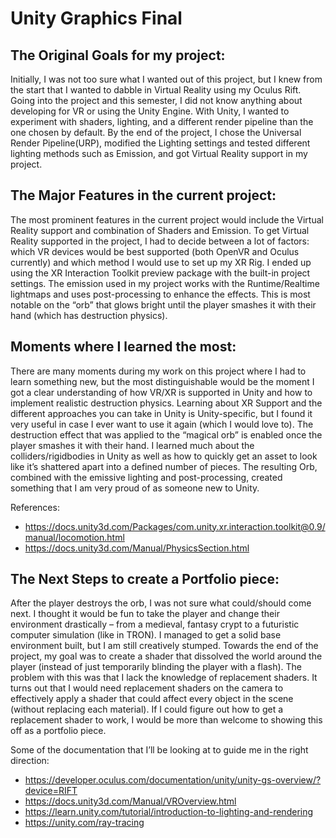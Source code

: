 # Unity Graphics Final

## The Original Goals for my project:
  Initially, I was not too sure what I wanted out of this project, but I knew from the start that I wanted to dabble in Virtual Reality using my Oculus Rift. Going into the project and this semester, I did not know anything about developing for VR or using the Unity Engine. With Unity, I wanted to experiment with shaders, lighting, and a different render pipeline than the one chosen by default. By the end of the project, I chose the Universal Render Pipeline(URP), modified the Lighting settings and tested different lighting methods such as Emission, and got Virtual Reality support in my project.

## The Major Features in the current project:
  The most prominent features in the current project would include the Virtual Reality support and combination of Shaders and Emission. To get Virtual Reality supported in the project, I had to decide between a lot of factors: which VR devices would be best supported (both OpenVR and Oculus currently) and which method I would use to set up my XR Rig. I ended up using the XR Interaction Toolkit preview package with the built-in project settings. The emission used in my project works with the Runtime/Realtime lightmaps and uses post-processing to enhance the effects. This is most notable on the “orb” that glows bright until the player smashes it with their hand (which has destruction physics).

## Moments where I learned the most:
  There are many moments during my work on this project where I had to learn something new, but the most distinguishable would be the moment I got a clear understanding of how VR/XR is supported in Unity and how to implement realistic destruction physics. Learning about XR Support and the different approaches you can take in Unity is Unity-specific, but I found it very useful in case I ever want to use it again (which I would love to). The destruction effect that was applied to the “magical orb” is enabled once the player smashes it with their hand. I learned much about the colliders/rigidbodies in Unity as well as how to quickly get an asset to look like it’s shattered apart into a defined number of pieces. The resulting Orb, combined with the emissive lighting and post-processing, created something that I am very proud of as someone new to Unity.
  
References:
 * https://docs.unity3d.com/Packages/com.unity.xr.interaction.toolkit@0.9/manual/locomotion.html
 * https://docs.unity3d.com/Manual/PhysicsSection.html

## The Next Steps to create a Portfolio piece:
  After the player destroys the orb, I was not sure what could/should come next. I thought it would be fun to take the player and change their environment drastically – from a medieval, fantasy crypt to a futuristic computer simulation (like in TRON). I managed to get a solid base environment built, but I am still creatively stumped. Towards the end of the project, my goal was to create a shader that dissolved the world around the player (instead of just temporarily blinding the player with a flash). The problem with this was that I lack the knowledge of replacement shaders. It turns out that I would need replacement shaders on the camera to effectively apply a shader that could affect every object in the scene (without replacing each material). If I could figure out how to get a replacement shader to work, I would be more than welcome to showing this off as a portfolio piece. 


Some of the documentation that I’ll be looking at to guide me in the right direction:
 * https://developer.oculus.com/documentation/unity/unity-gs-overview/?device=RIFT</li>
 * https://docs.unity3d.com/Manual/VROverview.html</li>
 * https://learn.unity.com/tutorial/introduction-to-lighting-and-rendering</li>
 * https://unity.com/ray-tracing</li>

